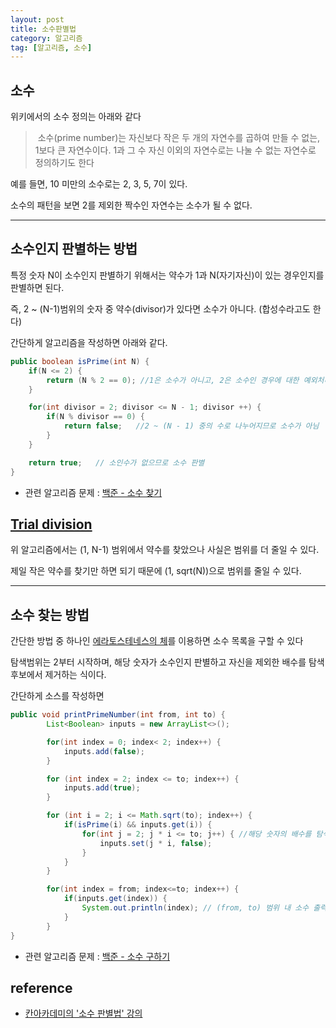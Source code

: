 ```yaml
---
layout: post
title: 소수판별법
category: 알고리즘
tag: [알고리즘, 소수]
---
```


## 소수 

위키에서의 소수 정의는 아래와 같다

>  소수(prime number)는 자신보다 작은 두 개의 자연수를 곱하여 만들 수 없는, 1보다 큰 자연수이다.
>  1과 그 수 자신 이외의 자연수로는 나눌 수 없는 자연수로 정의하기도 한다



예를 들면, 10 미만의 소수로는 2, 3, 5, 7이 있다.

소수의 패턴을 보면 2를 제외한 짝수인 자연수는 소수가 될 수 없다.


***

## 소수인지 판별하는 방법

특정 숫자 N이 소수인지 판별하기 위해서는 약수가 1과 N(자기자신)이 있는 경우인지를 판별하면 된다.

즉, 2 ~ (N-1)범위의 숫자 중 약수(divisor)가 있다면 소수가 아니다. (합성수라고도 한다)



간단하게 알고리즘을 작성하면 아래와 같다.

```Java
public boolean isPrime(int N) {
    if(N <= 2) {
        return (N % 2 == 0); //1은 소수가 아니고, 2은 소수인 경우에 대한 예외처리
    }

    for(int divisor = 2; divisor <= N - 1; divisor ++) {
        if(N % divisor == 0) {
            return false;	//2 ~ (N - 1) 중의 수로 나누어지므로 소수가 아님
        }
    }

    return true;   // 소인수가 없으므로 소수 판별
}
```

* 관련 알고리즘 문제 : [백준 - 소수 찾기](https://www.acmicpc.net/problem/1978)



## [Trial division](https://en.wikipedia.org/wiki/Trial_division) 

위 알고리즘에서는 (1, N-1) 범위에서 약수를 찾았으나 사실은 범위를 더 줄일 수 있다.

제일 작은 약수를 찾기만 하면 되기 때문에 (1, sqrt(N))으로 범위를 줄일 수 있다.

***

## 소수 찾는 방법

간단한 방법 중 하나인 [에라토스테네스의 체](https://ko.wikipedia.org/wiki/%EC%97%90%EB%9D%BC%ED%86%A0%EC%8A%A4%ED%85%8C%EB%84%A4%EC%8A%A4%EC%9D%98_%EC%B2%B4)를 이용하면 소수 목록을 구할 수 있다

탐색범위는 2부터 시작하며, 해당 숫자가 소수인지 판별하고 자신을 제외한 배수를 탐색후보에서 제거하는 식이다.



간단하게 소스를 작성하면

```Java
public void printPrimeNumber(int from, int to) {
        List<Boolean> inputs = new ArrayList<>();

        for(int index = 0; index< 2; index++) {
            inputs.add(false);
        }

        for (int index = 2; index <= to; index++) {
            inputs.add(true);
        }

        for (int i = 2; i <= Math.sqrt(to); index++) {
            if(isPrime(i) && inputs.get(i)) {
                for(int j = 2; j * i <= to; j++) { //해당 숫자의 배수를 탐색 후보에서 제외
                    inputs.set(j * i, false); 
                }
            }
        }

        for(int index = from; index<=to; index++) {
            if(inputs.get(index)) {
                System.out.println(index); // (from, to) 범위 내 소수 출력
            }
        }
}
```

* 관련 알고리즘 문제 : [백준 - 소수 구하기](https://www.acmicpc.net/problem/1929)



## reference

* [칸아카데미의 '소수 판별법' 강의](https://ko.khanacademy.org/computing/computer-science/cryptography/comp-number-theory/v/primality-test-challenge)
